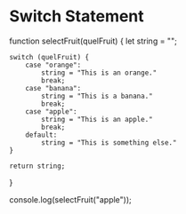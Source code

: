 # Switch Statement

function selectFruit(quelFruit) {
    let string = "";

    switch (quelFruit) {
        case "orange":
            string = "This is an orange."
            break;
        case "banana":
            string = "This is a banana."
            break;
        case "apple":
            string = "This is an apple."
            break;
        default:
            string = "This is something else."
    }

    return string;
}

console.log(selectFruit("apple"));